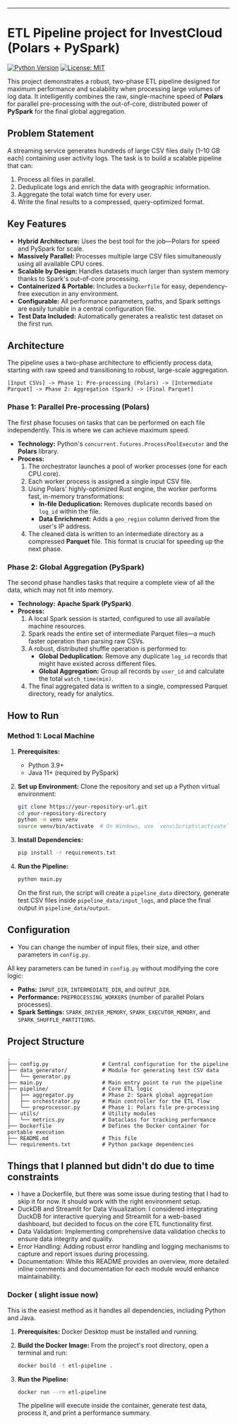 
---

# ETL Pipeline project for InvestCloud (Polars + PySpark)

[![Python Version](https://img.shields.io/badge/python-3.9+-blue.svg)](https://www.python.org/)
[![License: MIT](https://img.shields.io/badge/License-MIT-yellow.svg)](https://opensource.org/licenses/MIT)

This project demonstrates a robust, two-phase ETL pipeline designed for maximum performance and scalability when processing large volumes of log data. It intelligently combines the raw, single-machine speed of **Polars** for parallel pre-processing with the out-of-core, distributed power of **PySpark** for the final global aggregation.

## Problem Statement

A streaming service generates hundreds of large CSV files daily (1–10 GB each) containing user activity logs. The task is to build a scalable pipeline that can:
1.  Process all files in parallel.
2.  Deduplicate logs and enrich the data with geographic information.
3.  Aggregate the total watch time for every user.
4.  Write the final results to a compressed, query-optimized format.

## Key Features

*   **Hybrid Architecture:** Uses the best tool for the job—Polars for speed and PySpark for scale.
*   **Massively Parallel:** Processes multiple large CSV files simultaneously using all available CPU cores.
*   **Scalable by Design:** Handles datasets much larger than system memory thanks to Spark's out-of-core processing.
*   **Containerized & Portable:** Includes a `Dockerfile` for easy, dependency-free execution in any environment.
*   **Configurable:** All performance parameters, paths, and Spark settings are easily tunable in a central configuration file.
*   **Test Data Included:** Automatically generates a realistic test dataset on the first run.

## Architecture

The pipeline uses a two-phase architecture to efficiently process data, starting with raw speed and transitioning to robust, large-scale aggregation.

```
[Input CSVs] -> Phase 1: Pre-processing (Polars) -> [Intermediate Parquet] -> Phase 2: Aggregation (Spark) -> [Final Parquet]
```

### Phase 1: Parallel Pre-processing (Polars)

The first phase focuses on tasks that can be performed on each file independently. This is where we can achieve maximum speed.

*   **Technology:** Python's `concurrent.futures.ProcessPoolExecutor` and the **Polars** library.
*   **Process:**
    1.  The orchestrator launches a pool of worker processes (one for each CPU core).
    2.  Each worker process is assigned a single input CSV file.
    3.  Using Polars' highly-optimized Rust engine, the worker performs fast, in-memory transformations:
        *   **In-file Deduplication:** Removes duplicate records based on `log_id` within the file.
        *   **Data Enrichment:** Adds a `geo_region` column derived from the user's IP address.
    4.  The cleaned data is written to an intermediate directory as a compressed **Parquet** file. This format is crucial for speeding up the next phase.

### Phase 2: Global Aggregation (PySpark)

The second phase handles tasks that require a complete view of all the data, which may not fit into memory.

*   **Technology:** **Apache Spark (PySpark)**.
*   **Process:**
    1.  A local Spark session is started, configured to use all available machine resources.
    2.  Spark reads the entire set of intermediate Parquet files—a much faster operation than parsing raw CSVs.
    3.  A robust, distributed shuffle operation is performed to:
        *   **Global Deduplication:** Remove any duplicate `log_id` records that might have existed across different files.
        *   **Global Aggregation:** Group all records by `user_id` and calculate the total `watch_time(min)`.
    4.  The final aggregated data is written to a single, compressed Parquet directory, ready for analytics.

## How to Run


### Method 1: Local Machine

1.  **Prerequisites:**
    *   Python 3.9+
    *   Java 11+ (required by PySpark)

2.  **Set up Environment:**
    Clone the repository and set up a Python virtual environment:
    ```bash
    git clone https://your-repository-url.git
    cd your-repository-directory
    python -m venv venv
    source venv/bin/activate  # On Windows, use `venv\Scripts\activate`
    ```

3.  **Install Dependencies:**
    ```bash
    pip install -r requirements.txt
    ```

4.  **Run the Pipeline:**
    ```bash
    python main.py
    ```
    On the first run, the script will create a `pipeline_data` directory, generate test CSV files inside `pipeline_data/input_logs`, and place the final output in `pipeline_data/output`.

## Configuration

* You can change the number of input files, their size, and other parameters in `config.py`.

All key parameters can be tuned in `config.py` without modifying the core logic:

*   **Paths:** `INPUT_DIR`, `INTERMEDIATE_DIR`, and `OUTPUT_DIR`.
*   **Performance:** `PREPROCESSING_WORKERS` (number of parallel Polars processes).
*   **Spark Settings:** `SPARK_DRIVER_MEMORY`, `SPARK_EXECUTOR_MEMORY`, and `SPARK_SHUFFLE_PARTITIONS`.

## Project Structure

```
.
├── config.py                 # Central configuration for the pipeline
├── data_generator/           # Module for generating test CSV data
│   └── generator.py
├── main.py                   # Main entry point to run the pipeline
├── pipeline/                 # Core ETL logic
│   ├── aggregator.py         # Phase 2: Spark global aggregation
│   ├── orchestrator.py       # Main controller for the ETL flow
│   └── preprocessor.py       # Phase 1: Polars file pre-processing
├── utils/                    # Utility modules
│   └── metrics.py            # Dataclass for tracking performance
├── Dockerfile                # Defines the Docker container for portable execution
├── README.md                 # This file
└── requirements.txt          # Python package dependencies
```

## Things that I planned but didn't do due to time constraints


* I have a Dockerfile, but there was some issue during testing that I had to skip it for now. It should work with the right environment setup.
* DuckDB and Streamlit for Data Visualization: I considered integrating DuckDB for interactive querying and Streamlit for a web-based dashboard, but decided to focus on the core ETL functionality first.
* Data Validation: Implementing comprehensive data validation checks to ensure data integrity and quality.
* Error Handling: Adding robust error handling and logging mechanisms to capture and report issues during processing.
* Documentation: While this README provides an overview, more detailed inline comments and documentation for each module would enhance maintainability.


### Docker ( slight issue now)

This is the easiest method as it handles all dependencies, including Python and Java.

1.  **Prerequisites:** Docker Desktop must be installed and running.

2.  **Build the Docker Image:**
    From the project's root directory, open a terminal and run:
    ```bash
    docker build -t etl-pipeline .
    ```

3.  **Run the Pipeline:**
    ```bash
    docker run --rm etl-pipeline
    ```
    The pipeline will execute inside the container, generate test data, process it, and print a performance summary.
